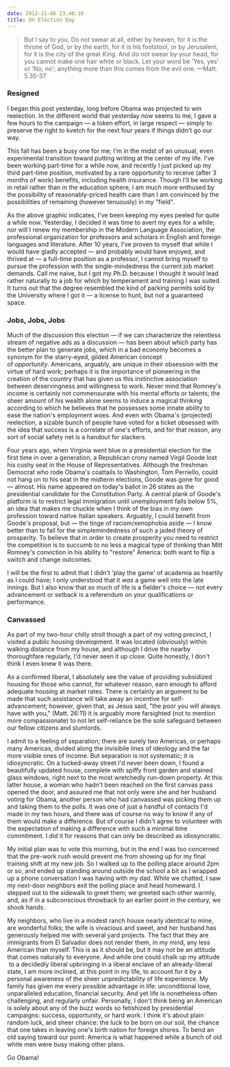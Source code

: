 ```yaml
---
date: 2012-11-06 23:40:16
title: On Election Day
---
```


> But I say to you, Do not swear at all, either by heaven, for it is the throne of God, or by the earth, for it is his footstool, or by Jerusalem, for it is the city of the great King. And do not swear by your head, for you cannot make one hair white or black. Let your word be 'Yes, yes' or 'No, no'; anything more than this comes from the evil one. —Matt. 5.35-37</p>

### Resigned
I began this post yesterday, long before Obama was projected to win reelection. In the different world that yesterday now seems to me, I gave a few hours to the campaign — a token effort, in large respect — simply to preserve the right to kvetch for the next four years if things didn't go our way.

This fall has been a busy one for me; I'm in the midst of an unusual, even experimental transition toward putting writing at the center of my life. I've been working part-time for a while now, and recently I just picked up my third part-time position, motivated by a rare opportunity to receive (after 3 months of work) benefits, including health insurance. Though I'll be working in retail rather than in the education sphere, I am much more enthused by the possibility of reasonably-priced health care than I am convinced by the possibilities of remaining (however tenuously) in my "field".

<!--more-->

As the above graphic indicates, I've been keeping my eyes peeled for quite a while now. Yesterday, I decided it was time to avert my eyes for a while; nor will I renew my membership in the Modern Language Association, the professional organization for professors and scholars in English and foreign languages and literature. After 10 years, I've proven to myself that while I would have gladly accepted — and probably would have enjoyed, and thrived at — a full-time position as a professor, I cannot bring myself to pursue the profession with the single-mindedness the current job market demands. Call me naive, but I got my Ph.D. because I thought it would lead rather naturally to a job for which by temperament and training I was suited. It turns out that the degree resembled the kind of parking permits sold by the University where I got it — a license to hunt, but not a guaranteed space.

### Jobs, Jobs, Jobs
Much of the discussion this election — if we can characterize the relentless stream of negative ads as a discussion — has been about which party has the better plan to generate jobs, which in a bad economy becomes a synonym for the starry-eyed, gilded American concept of _opportunity_. Americans, arguably, are unique in their obsession with the virtue of hard work; perhaps it is the importance of pioneering in the creation of the country that has given us this instinctive association between deservingness and willingness to work. Never mind that Romney's income is certainly not commensurate with his mental efforts or talents; the sheer amount of his wealth alone seems to induce a magical thinking according to which he believes that he possesses some innate ability to ease the nation's employment woes. And even with Obama's (projected) reelection, a sizable bunch of people have voted for a ticket obsessed with the idea that success is a correlate of one's efforts, and for that reason, any sort of social safety net is a handout for slackers.

Four years ago, when Virginia went blue in a presidential election for the first time in over a generation, a Republican crony named Virgil Goode lost his cushy seat in the House of Representatives. Although the freshman Democrat who rode Obama's coattails to Washington, Tom Perriello, could not hang on to his seat in the midterm elections, Goode was gone for good — almost. His name appeared on today's ballot in 26 states as the presidential candidate for the Constitution Party. A central plank of Goode's platform is to restrict legal immigration until unemployment falls below 5%, an idea that makes me chuckle when I think of the bias in my own profession toward native Italian speakers. Arguably, I could benefit from Goode's proposal, but — the tinge of racism/xenophobia aside — I know better than to fall for the simplemindedness of such a jaded theory of prosperity. To believe that in order to create prosperity you need to restrict the competition is to succumb to no less a magical type of thinking than Mitt Romney's conviction in his ability to "restore" America: both want to flip a switch and change outcomes.

I will be the first to admit that I didn't 'play the game' of academia as heartily as I could have; I only understood that it _was_ a game well into the late innings. But I also know that so much of life is a fielder's choice — not every advancement or setback is a referendum on your qualifications or performance.

### Canvassed
As part of my two-hour chilly stroll though a part of my voting precinct, I visited a public housing development. It was located (obviously) within walking distance from my house, and although I drive the nearby thoroughfare regularly, I'd never seen it up close. Quite honestly, I don't think I even knew it was there.

As a confirmed liberal, I absolutely see the value of providing subsidized housing for those who cannot, for whatever reason, earn enough to afford adequate housing at market rates. There is certainly an argument to be made that such assistance will take away an incentive for self-advancement; however, given that, as Jesus said, "the poor you will always have with you," (Matt. 26:11) it is arguably more farsighted (not to mention more compassionate) to not let self-reliance be the sole safeguard between our fellow citizens and slumlords.

I admit to a feeling of separation; there are surely two Americas, or perhaps many Americas, divided along the invisibile lines of ideology and the far more visible ones of income. But separation is not systematic; it is idiosyncratic. On a tucked-away street I'd never been down, I found a beautifully updated house, complete with spiffy front garden and stained glass windows, right next to the most wretchedly run-down property. At this latter house, a woman who hadn't been reached on the first canvas pass opened the door, and assured me that not only were she and her husband voting for Obama, another person who had canvassed was picking them up and taking them to the polls. It was one of just a handful of contacts I'd made in my two hours, and there was of course no way to know if any of them would make a difference. But of course I didn't agree to volunteer with the expectation of making a difference with such a minimal time commitment. I did it for reasons that can only be described as idiosyncratic.

My initial plan was to vote this morning, but in the end I was too concerned that the pre-work rush would prevent me from showing up for my final training shift at my new job. So I walked up to the polling place around 2pm or so, and ended up standing around outside the school a bit as I wrapped up a phone conversation I was having with my dad. While we chatted, I saw my next-door neighbors exit the polling place and head homeward. I stepped out to the sidewalk to greet them; we greeted each other warmly, and, as if in a subconscious throwback to an earlier point in the century, we shook hands.

My neighbors, who live in a modest ranch house nearly identical to mine, are wonderful folks; the wife is vivacious and sweet, and her husband has generously helped me with several yard projects. The fact that they are immigrants from El Salvador does not render them, in my mind, any less American than myself. This is as it should be, but it may not be an attitude that comes naturally to everyone. And while one could chalk up my attitude  to a decidedly liberal upbringing in a liberal enclave of an already-liberal state, I am more inclined, at this point in my life, to account for it by a personal awareness of the sheer unpredictability of life experience. My family has given me every possible advantage in life: unconditional love, unparalleled education, financial security. And yet life is nonetheless often challenging, and regularly unfair. Personally, I don't think being an American is solely about any of the buzz words so fetishized by presidential campaigns: success, opportunity, or hard work. I think it's about plain random luck, and sheer chance: the luck to be born on our soil, the chance that one takes in leaving one's birth nation for foreign shores. To bend an old saying toward our point: America is what happened while a bunch of old white men were busy making other plans.

Go Obama!
